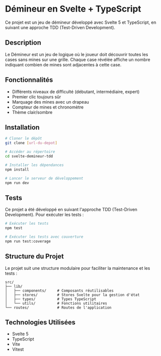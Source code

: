 # Démineur en Svelte + TypeScript

Ce projet est un jeu de démineur développé avec Svelte 5 et TypeScript, en suivant une approche TDD (Test-Driven Development).

## Description

Le Démineur est un jeu de logique où le joueur doit découvrir toutes les cases sans mines sur une grille. Chaque case révélée affiche un nombre indiquant combien de mines sont adjacentes à cette case.

## Fonctionnalités

- Différents niveaux de difficulté (débutant, intermédiaire, expert)
- Premier clic toujours sûr
- Marquage des mines avec un drapeau
- Compteur de mines et chronomètre
- Thème clair/sombre

## Installation

```bash
# Cloner le dépôt
git clone [url-du-depot]

# Accéder au répertoire
cd svelte-demineur-tdd

# Installer les dépendances
npm install

# Lancer le serveur de développement
npm run dev
```

## Tests

Ce projet a été développé en suivant l'approche TDD (Test-Driven Development). Pour exécuter les tests :

```bash
# Exécuter les tests
npm test

# Exécuter les tests avec couverture
npm run test:coverage
```

## Structure du Projet

Le projet suit une structure modulaire pour faciliter la maintenance et les tests :

```
src/
├── lib/
│   ├── components/     # Composants réutilisables
│   ├── stores/         # Stores Svelte pour la gestion d'état
│   ├── types/          # Types TypeScript
│   └── utils/          # Fonctions utilitaires
└── routes/             # Routes de l'application
```

## Technologies Utilisées

- Svelte 5
- TypeScript
- Vite
- Vitest
